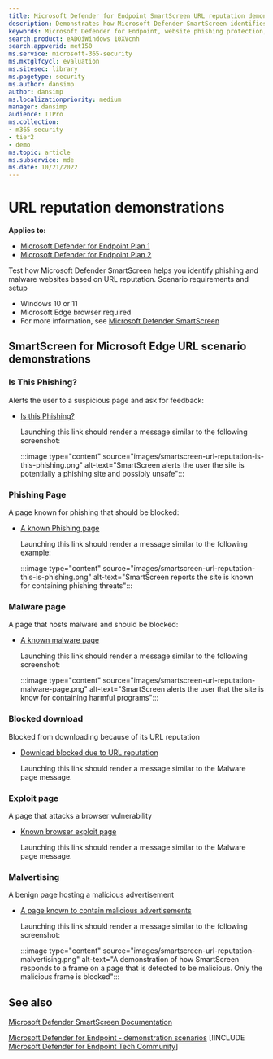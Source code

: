 ```yaml
---
title: Microsoft Defender for Endpoint SmartScreen URL reputation demonstrations
description: Demonstrates how Microsoft Defender SmartScreen identifies phishing and malware websites based on URL reputation.
keywords: Microsoft Defender for Endpoint, website phishing protection, website malware protection, URL reputation, demonstration, 
search.product: eADQiWindows 10XVcnh
search.appverid: met150
ms.service: microsoft-365-security
ms.mktglfcycl: evaluation
ms.sitesec: library
ms.pagetype: security
ms.author: dansimp
author: dansimp
ms.localizationpriority: medium
manager: dansimp
audience: ITPro
ms.collection:
- m365-security
- tier2
- demo
ms.topic: article
ms.subservice: mde
ms.date: 10/21/2022
---
```


# URL reputation demonstrations

**Applies to:**

- [Microsoft Defender for Endpoint Plan 1](https://go.microsoft.com/fwlink/p/?linkid=2154037)
- [Microsoft Defender for Endpoint Plan 2](https://go.microsoft.com/fwlink/p/?linkid=2154037)

Test how Microsoft Defender SmartScreen helps you identify phishing and malware websites based on URL reputation.
Scenario requirements and setup

- Windows 10 or 11
- Microsoft Edge browser required
- For more information, see [Microsoft Defender SmartScreen](/windows/security/threat-protection/microsoft-defender-smartscreen/microsoft-defender-smartscreen-overview)

## SmartScreen for Microsoft Edge URL scenario demonstrations

### Is This Phishing?

Alerts the user to a suspicious page and ask for feedback:

- [Is this Phishing?](https://demo.smartscreen.msft.net/other/areyousure.html)

  Launching this link should render a message similar to the following screenshot:

  :::image type="content" source="images/smartscreen-url-reputation-is-this-phishing.png" alt-text="SmartScreen alerts the user the site is potentially a phishing site and possibly unsafe":::

### Phishing Page

A page known for phishing that should be blocked:

- [A known Phishing page](https://demo.smartscreen.msft.net/phishingdemo.html)

  Launching this link should render a message similar to the following example:

  :::image type="content" source="images/smartscreen-url-reputation-this-is-phishing.png" alt-text="SmartScreen reports the site is known for containing phishing threats":::

### Malware page

A page that hosts malware and should be blocked:

- [A known malware page](https://demo.smartscreen.msft.net/other/malware.html)

  Launching this link should render a message similar to the following screenshot:

  :::image type="content" source="images/smartscreen-url-reputation-malware-page.png" alt-text="SmartScreen alerts the user that the site is know for containing harmful programs":::

### Blocked download

Blocked from downloading because of its URL reputation

- [Download blocked due to URL reputation](https://demo.smartscreen.msft.net/download/malwaredemo/freevideo.exe)

  Launching this link should render a message similar to the Malware page message.

### Exploit page

A page that attacks a browser vulnerability

- [Known browser exploit page](https://demo.smartscreen.msft.net/other/exploit.html)

  Launching this link should render a message similar to the Malware page message.

### Malvertising

A benign page hosting a malicious advertisement

- [A page known to contain malicious advertisements](https://demo.smartscreen.msft.net/other/exploit_frame.html)

  Launching this link should render a message similar to the following screenshot:

  :::image type="content" source="images/smartscreen-url-reputation-malvertising.png" alt-text="A demonstration of how SmartScreen responds to a frame on a page that is detected to be malicious. Only the malicious frame is blocked":::

## See also

[Microsoft Defender SmartScreen Documentation](/windows/security/threat-protection/microsoft-defender-smartscreen/microsoft-defender-smartscreen-overview)

[Microsoft Defender for Endpoint - demonstration scenarios](defender-endpoint-demonstrations.md)
[!INCLUDE [Microsoft Defender for Endpoint Tech Community](../../includes/defender-mde-techcommunity.md)]
